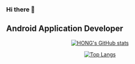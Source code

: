 
### Hi there 👋

## Android Application Developer

<div align=center>
  
[![HONG's GitHub stats](https://github-readme-stats.vercel.app/api?username=hwangjunhong&theme=radical&show_icons=true)](https://github.com/anuraghazra/github-readme-stats)

[![Top Langs](https://github-readme-stats.vercel.app/api/top-langs/?username=hwangjunhong&layout=compact&theme=radical)](https://github.com/metleeha)

</div>
